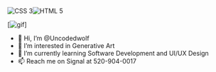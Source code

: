 ![CSS 3](https://img.shields.io/badge/-CSS3-1572B6?style=for-the-badge&logo=CSS3)![HTML 5](https://img.shields.io/badge/-HTML5-E34F26?style=for-the-badge&logo=HTML5&logoColor=whitesmoke)

[![gif](https://en.wikipedia.org/wiki/File:Gospers_glider_gun.gif)]

- 👋 Hi, I’m @Uncodedwolf 
- 👀 I’m interested in Generative Art
- 🌱 I’m currently learning Software Development and UI/UX Design
- 📫 Reach me on Signal at 520-904-0017

<!---
Uncodedwolf/Uncodedwolf is a ✨ special ✨ repository because its `README.md` (this file) appears on your GitHub profile.
You can click the Preview link to take a look at your changes.
--->
